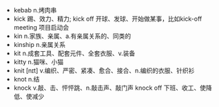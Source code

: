 - kebab n.烤肉串
- kick 踢、效力、精力; kick off 开球、发球、开始做某事，比如kick-off meeting 项目启动会
- kin n.家族、亲属、a.有亲属关系的、同类的
- kinship n.亲属关系
- kit n.成套工具、配套元件、全套衣服、v.装备
- kitty n.猫咪、小猫
- knit [nɪt] v.编织、严密、紧凑、愈合、接合、n.编织的衣服、针织衫
- knot n.结
- knock v.敲、击、怦怦跳、n.敲击声、敲门声  knock off 下班、收工、使降低、使减少
